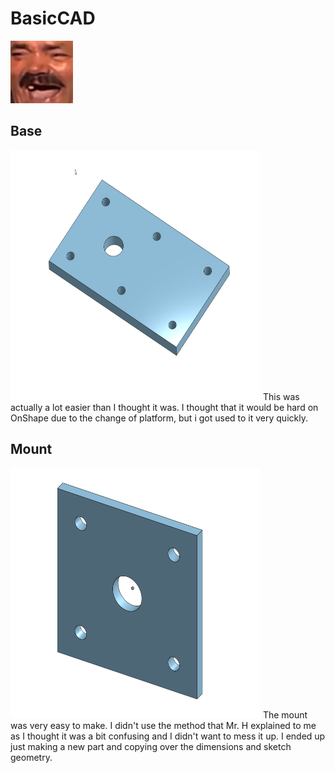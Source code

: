 # BasicCAD
<img src="Pictures/Yes/meme.png" alt="alt text" width="100" height="100">

## Base
<img src="Pictures/Yes/BaseEngineering.png" alt="alt text" width="400" height="400">
This was actually a lot easier than I thought it was. I thought that it would be hard on OnShape due to the change of platform, but i got used to it very quickly.

## Mount
<img src="Pictures/Yes/MountEngineering.png" alt="alt text" width="400" height="400">
The mount was very easy to make. I didn't use the method that Mr. H explained to me as I thought it was a bit confusing and I didn't want to mess it up. I ended up just making a new part and copying over the dimensions and sketch geometry.
